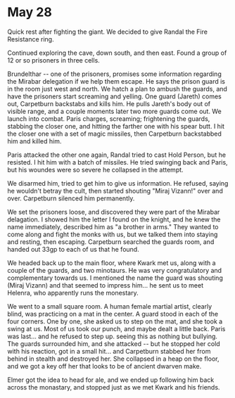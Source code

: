 # May 28

Quick rest after fighting the giant.  We decided to give Randal the Fire Resistance ring.

Continued exploring the cave, down south, and then east.  Found a group of 12 or so prisoners in three cells.  

Brundelthar -- one of the prisoners, promises some information regarding the Mirabar delegation if we help them escape.
He says the prison guard is in the room just west and north.   We hatch a plan to ambush the guards, and have the 
prisoners start screaming and yelling.  One guard (Jareth) comes out, Carpetburn backstabs and kills him.  He pulls  Jareth's body
out of visible range, and a couple moments later two more guards come out.  We launch into combat.
Paris charges, screaming; frightening the guards, stabbing the closer one, and hitting the farther one with his spear butt.
I hit the closer one with a set of magic missiles, then Carpetburn backstabbed him and killed him.

Paris attacked the other one again, Randal tried to cast Hold Person, but he resisted.  I hit him with a batch of missiles.  He
tried swinging back and Paris, but his woundes were so severe he collapsed in the attempt.  

We disarmed him, tried to get him to give us information.  He refused, saying he wouldn't betray the cult, then started shouting
"Miraj Vizann!" over and over.  Carpetburn silenced him permanently.

We set the prisoners loose, and discovered they were part of the Mirabar delagation.   I showed him the letter I found on the knight,
and he knew the name immediately, described him as "a brother in arms."  They wanted to come along and fight the monks with us,
but we talked them into staying and resting, then escaping.  Carpetburn searched the guards room, and handed out 33gp to each of us
that he found.

We headed back up to the main floor, where Kwark met us, along with a couple of the guards, and two minotaurs.  He was very congratulatory 
and complementary towards us.  I mentioned the name the guard was shouting (Miraj Vizann) and that seemed to impress him... he sent us to 
meet Helenra, who apparently runs the monestary.

We went to a small square room.  A human female martial artist, clearly blind, was practicing on a mat in the center.  A guard stood
in each of the four corners.  One by one, she asked us to step on the mat, and she took a swing at us.  Most of us took our punch, 
and maybe dealt a little back.  Paris was last... and he refused to step up.  seeing this as nothing but bullying.   The guards 
surrounded him, and she attacked -- but he stopped her cold with his reaction, got in a small hit... and Carpetburn stabbed her
from behind in stealth and destroyed her.  She collapsed in a heap on the floor, and we got a key off her that looks to be of
ancient dwarven make.

Elmer got the idea to head for ale, and we ended up following him back across the monastary, and stopped just as we met Kwark
and his friends.